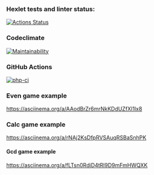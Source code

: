 ### Hexlet tests and linter status:
[![Actions Status](https://github.com/bfd77/php-project-lvl1/workflows/hexlet-check/badge.svg)](https://github.com/bfd77/php-project-lvl1/actions)

### Codeclimate
[![Maintainability](https://api.codeclimate.com/v1/badges/a99a88d28ad37a79dbf6/maintainability)](https://codeclimate.com/github/codeclimate/codeclimate/maintainability)

### GitHub Actions
[![php-ci](https://github.com/bfd77/php-project-lvl1/actions/workflows/my-check.yml/badge.svg)](https://github.com/bfd77/php-project-lvl1/actions/workflows/my-check.yml)

### Even game example

https://asciinema.org/a/AAodBrZr6mrNkKDdUZfXI1lx8

### Calc game example

https://asciinema.org/a/rNAj2KsDfpRVSAuqRSBaSnhPK

#### Gcd game example

https://asciinema.org/a/fLTsn0RdjD4tRl9D9mFmHWQXK